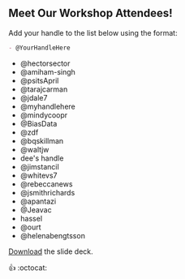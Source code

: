 ## Meet Our Workshop Attendees!

Add your handle to the list below using the format:

```md
- @YourHandleHere
```

- @hectorsector
- @amiham-singh
- @psitsApril
- @tarajcarman
- @jdale7
- @myhandlehere
- @mindycoopr
- @BiasData
- @zdf
- @bqskillman
- @waltjw
- dee's handle
- @jimstancil
- @whitevs7
- @rebeccanews
- @jsmithrichards
- @apantazi
- @Jeavac
- hassel
- @ourt
- @helenabengtsson

[Download](nicar.pdf) the slide deck.

:+1: :octocat:
